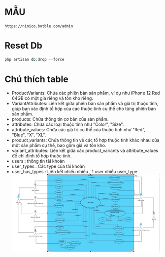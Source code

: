 # MẪU
`https://ninico.botble.com/admin`
# Reset Db
```PHP
php artisan db:drop --force
```
# Chú thích table
- ProductVariants: Chứa các phiên bản sản phẩm, ví dụ như iPhone 12 Red 64GB có một giá riêng và tồn kho riêng.
- VariantAttributes: Liên kết giữa phiên bản sản phẩm và giá trị thuộc tính, giúp bạn xác định tổ hợp của các thuộc tính cụ thể cho từng phiên bản sản phẩm.
- products: Chứa thông tin cơ bản của sản phẩm.
- attributes: Chứa các loại thuộc tính như "Color", "Size".
- attribute_values: Chứa các giá trị cụ thể của thuộc tính như "Red", "Blue", "X", "XL".
- product_variants: Chứa thông tin về các tổ hợp thuộc tính khác nhau của một sản phẩm cụ thể, bao gồm giá và tồn kho.
- variant_attributes: Liên kết giữa các product_variants và attribute_values để chỉ định tổ hợp thuộc tính.
- users : thông tin tài khoản
- user_types : Các type của tài khoản
- user_has_types : Liên kết nhiều nhiều , 1 user nhiều user_type
![img.png](img.png)